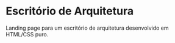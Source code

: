 # Escritório de Arquitetura

Landing page para um escritório de arquitetura desenvolvido em HTML/CSS puro.
